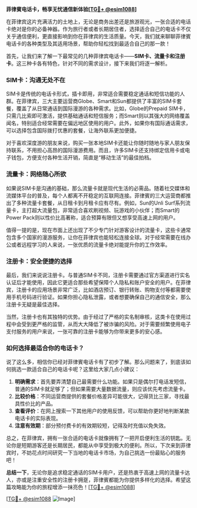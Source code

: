 **菲律賓电话卡，畅享无忧通信新体验[[TG💪+ @esim1088](https://t.me/s/esim1088)]**

在菲律宾这片充满活力的土地上，无论是商务出差还是旅游观光，一张合适的电话卡绝对是你的必备神器。作为旅行者或者长期居住者，选择适合自己的电话卡不仅关乎通信便利，更直接影响到你在菲律宾的生活质量。今天，我们就来聊聊菲律賓电话卡的各种类型及其适用场景，帮助你轻松找到最适合自己的那一款！

首先，让我们来了解一下最常见的几种菲律宾电话卡——**SIM卡、流量卡和注册卡**。这三种卡各有特色，针对不同的需求设计，接下来我们将逐一解析。

### SIM卡：沟通无处不在

SIM卡是传统的电话卡形式，插卡即用，非常适合需要稳定通话和短信功能的人群。在菲律宾，三大主要运营商Globe、Smart和Sun都提供了丰富的SIM卡套餐，覆盖了从日常通话到国际漫游的各种需求。比如，Globe的Prepaid SIM卡，只需几比索即可激活，提供基础通话和短信服务；而Smart则以其强大的网络覆盖闻名，特别适合经常需要在偏远地区使用的用户。此外，如果你有国际通话需求，可以选择包含国际拨打优惠的套餐，让海外联系更加便捷。

对于喜欢深度游的朋友来说，购买一张本地SIM卡还能让你随时随地与家人朋友保持联系，不用担心高昂的国际漫游费用。而且，许多SIM卡还支持绑定信用卡或电子钱包，方便支付各种生活开销，简直是“移动生活”的最佳拍档。

### 流量卡：网络随心所欲

如果说SIM卡是沟通的基础，那么流量卡就是现代生活的必需品。随着社交媒体和流媒体平台的普及，每个人都离不开稳定的互联网连接。菲律賓的三大运营商都推出了多种流量卡套餐，从日租卡到月租卡应有尽有。例如，Sun的Unli Surf系列流量卡，主打超大流量包，非常适合喜欢刷视频、玩游戏的小伙伴；而Smart的Power Pack则以性价比高著称，适合预算有限但又想享受高速上网的用户。

值得一提的是，现在市面上还出现了不少专门针对游客设计的流量卡，这些卡通常包含多个国家的漫游服务，让你在菲律宾也能轻松连接全球。对于经常需要在线办公或者远程学习的人来说，一张优质的流量卡绝对能提升你的工作效率。

### 注册卡：安全便捷的选择

最后，我们来说说注册卡。与普通SIM卡不同，注册卡需要通过官方渠道进行实名认证后才能使用，因此它更适合那些希望保障个人隐私和账户安全的用户。在菲律宾，注册卡的应用场景非常广泛，比如酒店预订、银行转账、购物支付等都需要使用手机号码进行验证。如果你担心隐私泄露，或者想要确保自己的通信安全，那么注册卡无疑是最佳选择。

当然，注册卡也有其独特的优势。由于经过了严格的实名制审核，这类卡在使用过程中会受到更严格的监管，从而大大降低了被诈骗的风险。对于需要频繁使用电子支付服务的用户来说，一张可靠的注册卡能够为你带来更多的安心感。

### 如何选择最适合你的电话卡？

说了这么多，相信你已经对菲律賓电话卡有了初步了解。那么问题来了，到底该如何挑选一款适合自己的电话卡呢？这里给大家几点小建议：

1. **明确需求**：首先要弄清楚自己最需要什么功能。如果只是偶尔打电话发短信，普通的SIM卡就足够了；但如果需要大量数据流量，则应该优先考虑流量卡。
2. **比较价格**：不同运营商提供的套餐价格差异可能很大，记得货比三家，寻找最具性价比的产品。
3. **查看评价**：在网上搜索一下其他用户的使用反馈，可以帮助你更好地判断某款电话卡的实际表现。
4. **注意有效期**：部分预付费卡的有效期较短，记得及时充值以免失效。

总之，在菲律宾，拥有一张合适的电话卡就像拥有了一把开启便利生活的钥匙。无论你是短期游客还是长期居民，都能从中享受到极大的便利。所以，下次来到菲律宾时，不妨花点时间研究一下当地的电话卡市场，为自己挑选一份最贴心的服务吧！

**总结一下**，无论你是追求稳定通话的SIM卡用户，还是热衷于高速上网的流量卡达人，亦或是注重安全性的注册卡拥趸，菲律賓都能为你提供多样化的选择。希望这篇攻略能为你的旅程增添一抹亮色！[[TG💪+ @esim1088](https://t.me/s/esim1088)]

[[TG💪+ @esim1088](https://t.me/s/esim1088) ![Image](https://i.postimg.cc/4NQfJmqS/Snipaste-2025-05-13-00-14-12.png)]